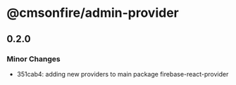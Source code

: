 # @cmsonfire/admin-provider

## 0.2.0
### Minor Changes

- 351cab4: adding new providers to main package firebase-react-provider
